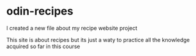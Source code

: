 # odin-recipes

I created a new file about my recipe website project

This site is about recipes but its just a waty to practice all the knowledge acquired so far in this course